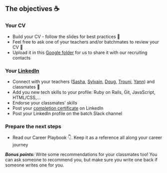 ## The objectives ☕️

### Your CV
- Build your CV - follow the slides for best practices 💅  
- Feel free to ask one of your teachers and/or batchmates to review your CV 📝
- Upload it in this [Google folder](https://drive.google.com/drive/folders/1y9a1EuUxhSni43gajMT6-Mss3eqCWQUD?usp=sharing) for us to share it with our recruiting contacts

### Your [LinkedIn](https://www.linkedin.com/in/)
- Connect with your teachers ([Sasha](https://www.linkedin.com/in/sasha-kaverina/), [Sylvain](https://www.linkedin.com/in/sylvainpierre/), [Doug](https://www.linkedin.com/in/dougberkley/), [Trouni](https://www.linkedin.com/in/trouni/), [Yann](https://www.linkedin.com/in/yann-klein/)) and classmates 💼 
- Add you new tech skills to your profile: Ruby on Rails, Git, JavaScript, HTML/CSS,...
- Endorse your classmates' skills
- Post your [completion certificate](https://drive.google.com/drive/folders/1V0CcVSEZNRWzxLB5L8quZgpR-saM78L2?usp=sharing) on LinkedIn
- Post your LinkedIn profile on the batch Slack channel

### Prepare the next steps 
- Read our Career Playbook 👇. Keep it as a reference all along your career journey

_**Bonus points:**_ Write some recommendations for your classmates too! You can ask someone to recommend you, but make sure you write one back if someone writes one for you.
